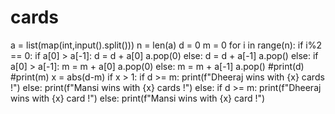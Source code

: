 # cards
a = list(map(int,input().split()))
n = len(a)
d = 0
m = 0
for i in range(n):
  if i%2 == 0:
    if a[0] > a[-1]:
      d = d + a[0]
      a.pop(0)
    else:
      d = d + a[-1]
      a.pop()
  else:
    if a[0] > a[-1]:
      m = m + a[0]
      a.pop(0)
    else:
      m = m + a[-1]
      a.pop()
#print(d)
#print(m)
x = abs(d-m)
if x > 1:
  if d >= m:
    print(f"Dheeraj wins with {x} cards !")
  else:
    print(f"Mansi wins with {x} cards !")
else:
  if d >= m:
    print(f"Dheeraj wins with {x} card !")
  else:
    print(f"Mansi wins with {x} card !")
